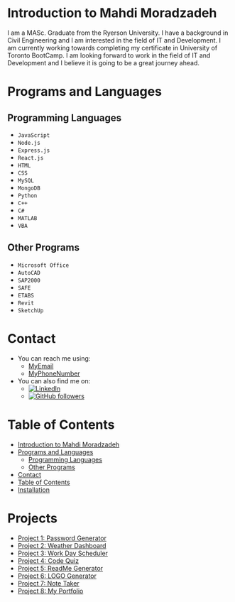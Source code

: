 # Introduction to Mahdi Moradzadeh
I am a MASc. Graduate from the Ryerson University. I have a background in Civil Engineering and I am interested in the field of IT and Development. I am currently working towards completing my certificate in University of Toronto BootCamp. I am looking forward to work in the field of IT and Development and I believe it is going to be a great journey ahead.

# Programs and Languages
## Programming Languages
- `JavaScript`
- `Node.js`
- `Express.js`
- `React.js`
- `HTML`
- `CSS`
- `MySQL`
- `MongoDB`
- `Python`
- `C++`
- `C#`
- `MATLAB`
- `VBA`

## Other Programs
- `Microsoft Office`
- `AutoCAD`
- `SAP2000`
- `SAFE`
- `ETABS`
- `Revit`
- `SketchUp`

# Contact
- You can reach me using:
  - <a href="mailto:morad97mm@gmail.com">MyEmail</a>
  - <a href="tel:+14168581606">MyPhoneNumber</a>
- You can also find me on:
  - [![LinkedIn](https://img.shields.io/badge/LinkedIn-MyProfile-blue.svg)](https://www.linkedin.com/in/mahdimoradzadeh/)
  - [![GitHub followers](https://img.shields.io/github/followers/Mahdi-Moradzadeh.svg?style=social&label=Follow)](https://github.com/login?return_to=https%3A%2F%2Fgithub.com%2FMahdi-Moradzadeh)

# Table of Contents
- [Introduction to Mahdi Moradzadeh](#introduction-to-mahdi-moradzadeh)
- [Programs and Languages](#programs-and-languages)
  - [Programming Languages](#programming-languages)
  - [Other Programs](#other-programs)
- [Contact](#contact)
- [Table of Contents](#table-of-contents)
- [Installation](#installation)

# Projects
- [Project 1: Password Generator](https://github.com/Mahdi-Moradzadeh/passwordGenerator)
- [Project 2: Weather Dashboard](https://github.com/Mahdi-Moradzadeh/weatherInformation)
- [Project 3: Work Day Scheduler](https://github.com/Mahdi-Moradzadeh/dailyPlanner)
- [Project 4: Code Quiz](https://github.com/Mahdi-Moradzadeh/codeQuiz)
- [Project 5: ReadMe Generator](https://github.com/Mahdi-Moradzadeh/readmeGeneratorJS)
- [Project 6: LOGO Generator](https://github.com/Mahdi-Moradzadeh/logoCreaterJS)
- [Project 7: Note Taker](https://github.com/Mahdi-Moradzadeh/noteTaker)
- [Project 8: My Portfolio](https://github.com/Mahdi-Moradzadeh/MyPortfolio)

